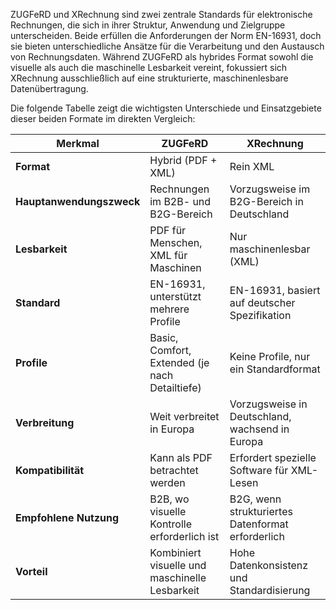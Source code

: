 ZUGFeRD und XRechnung sind zwei zentrale Standards für elektronische Rechnungen, die sich in ihrer Struktur, Anwendung und Zielgruppe unterscheiden. Beide erfüllen die Anforderungen der Norm EN-16931, doch sie bieten unterschiedliche Ansätze für die Verarbeitung und den Austausch von Rechnungsdaten. Während ZUGFeRD als hybrides Format sowohl die visuelle als auch die maschinelle Lesbarkeit vereint, fokussiert sich XRechnung ausschließlich auf eine strukturierte, maschinenlesbare Datenübertragung.

Die folgende Tabelle zeigt die wichtigsten Unterschiede und Einsatzgebiete dieser beiden Formate im direkten Vergleich:

| Merkmal                    | ZUGFeRD                                   | XRechnung                                 |
|----------------------------|-------------------------------------------|-------------------------------------------|
| **Format**                 | Hybrid (PDF + XML)                        | Rein XML                                  |
| **Hauptanwendungszweck**   | Rechnungen im B2B- und B2G-Bereich        | Vorzugsweise im B2G-Bereich in Deutschland |
| **Lesbarkeit**             | PDF für Menschen, XML für Maschinen       | Nur maschinenlesbar (XML)                 |
| **Standard**               | EN-16931, unterstützt mehrere Profile     | EN-16931, basiert auf deutscher Spezifikation |
| **Profile**                | Basic, Comfort, Extended (je nach Detailtiefe) | Keine Profile, nur ein Standardformat     |
| **Verbreitung**            | Weit verbreitet in Europa                 | Vorzugsweise in Deutschland, wachsend in Europa |
| **Kompatibilität**         | Kann als PDF betrachtet werden            | Erfordert spezielle Software für XML-Lesen|
| **Empfohlene Nutzung**     | B2B, wo visuelle Kontrolle erforderlich ist | B2G, wenn strukturiertes Datenformat erforderlich |
| **Vorteil**                | Kombiniert visuelle und maschinelle Lesbarkeit | Hohe Datenkonsistenz und Standardisierung |

